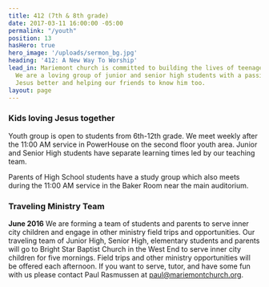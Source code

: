```yaml
---
title: 412 (7th & 8th grade)
date: 2017-03-11 16:00:00 -05:00
permalink: "/youth"
position: 13
hasHero: true
hero_image: '/uploads/sermon_bg.jpg'
heading: '412: A New Way To Worship'
lead_in: Mariemont church is committed to building the lives of teenagers in Cincinnati.
  We are a loving group of junior and senior high students with a passion for knowing
  Jesus better and helping our friends to know him too.
layout: page
---
```


### Kids loving Jesus together

Youth group is open to students from 6th-12th grade. We meet weekly after the 11:00 AM service in PowerHouse on the second floor youth area.
Junior and Senior High students have separate learning times led by our teaching team.

Parents of High School students have a study group which also meets during the 11:00 AM service in the Baker Room near the main auditorium.

### Traveling Ministry Team

**June 2016**
We are forming a team of students and parents to serve inner city children and engage in other ministry field trips and opportunities. Our traveling team of Junior High, Senior High, elementary students and parents will go to Bright Star Baptist Church in the West End to serve inner city children for five mornings. Field trips and other ministry opportunities will be offered each afternoon. If you want to serve, tutor, and have some fun with us please contact Paul Rasmussen at paul@mariemontchurch.org.
